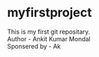 # myfirstproject
This is my first git repositary.
<br>
Author - Ankit Kumar Mondal
<br>
Sponsered by - Ak
